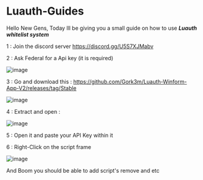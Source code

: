 # Luauth-Guides

Hello New Gens, Today Ill be giving you a small guide on how to use ***Luauth whitelist system***

1 : Join the discord server
      https://discord.gg/U5S7XJMabv
      
2 : Ask Federal for a Api key (it is required)

![image](https://user-images.githubusercontent.com/91284215/160280282-e2eb1d57-f9b6-4062-8592-1aa09ea365c8.png)

3 : Go and download this : https://github.com/Gork3m/Luauth-Winform-App-V2/releases/tag/Stable

![image](https://user-images.githubusercontent.com/91284215/160280350-fc324a01-36e7-4ff4-9bc1-52a2cdb60b70.png)

4 : Extract and open :

![image](https://user-images.githubusercontent.com/91284215/160280402-199fc1ab-d507-4eff-894b-ce4dd76f89fc.png)

5 : Open it and paste your API Key within it

6 : Right-Click on the script frame 

![image](https://user-images.githubusercontent.com/91284215/160280448-5dbaeb84-55aa-4f73-8b10-2d967d7e5ef7.png)

And Boom you should be able to add script's remove and etc
